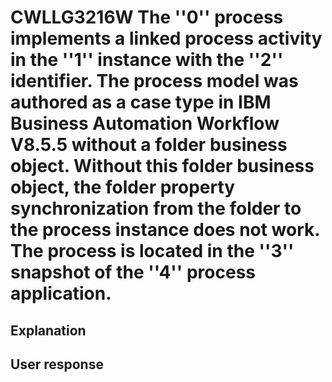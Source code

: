 # CWLLG3216W The ''0'' process implements a linked process activity in the ''1'' instance with the ''2'' identifier. The process model was authored as a case type in IBM Business Automation Workflow V8.5.5 without a folder business object. Without this folder business object, the folder property synchronization from the folder to the process instance does not work. The process is located in the ''3'' snapshot of the ''4'' process application.

## Explanation

## User response